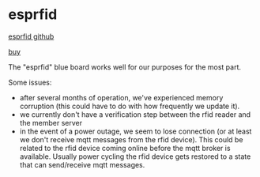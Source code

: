 # esprfid
[esprfid github](https://github.com/esprfid/esp-rfid)

[buy](https://www.tindie.com/products/nardev/esp-rfid-relay-blue-board/)


The "esprfid" blue board works well for our purposes for the most part.  

Some issues:
* after several months of operation, we've experienced memory corruption (this could have to do with how frequently we update it).
* we currently don't have a verification step between the rfid reader and the member server
* in the event of a power outage, we seem to lose connection (or at least we don't receive mqtt messages from the rfid device).  This could be related to the rfid device coming online before the mqtt broker is available.  Usually power cycling the rfid device gets restored to a state that can send/receive mqtt messages.